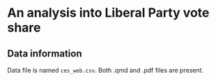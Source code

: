 # An analysis into Liberal Party vote share

## Data information

Data file is named `ces_web.csv`. Both .qmd and .pdf files are present. 